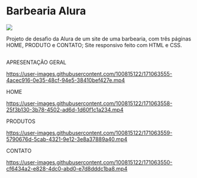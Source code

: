 # Barbearia Alura 

<img src="http://img.shields.io/static/v1?label=STATUS&message=CONCLUIDO&color=GREEN&style=for-the-badge"/>


Projeto de desafio da Alura de um site de uma barbearia, com três páginas HOME, PRODUTO e CONTATO; Site responsivo feito com HTML e CSS.

##

APRESENTAÇÃO GERAL

https://user-images.githubusercontent.com/100815122/171063555-4acec916-0e35-48cf-94e5-38410bef427e.mp4


HOME


https://user-images.githubusercontent.com/100815122/171063558-25f3b130-3b78-4502-ad6d-1d60f1c1a234.mp4

PRODUTOS


https://user-images.githubusercontent.com/100815122/171063559-5790676d-5cab-4321-9e12-3e8a37889a40.mp4


CONTATO

https://user-images.githubusercontent.com/100815122/171063550-cf6434a2-e828-4dc0-abd0-e7d8dddc1ba8.mp4
